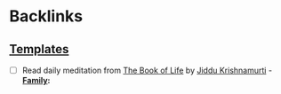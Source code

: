 
# Backlinks
## [Templates](<Templates.md>)
- [ ] Read daily meditation from [The Book of Life](<The Book of Life.md>) by [Jiddu Krishnamurti](<Jiddu Krishnamurti.md>)
        - **[Family](<Family.md>):**

